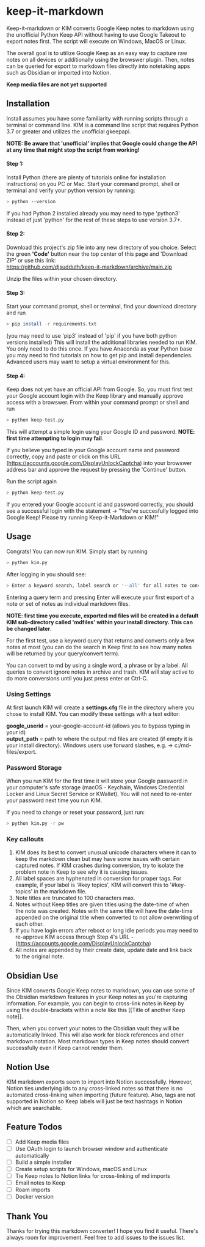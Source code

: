 # keep-it-markdown
Keep-it-markdown or KIM converts Google Keep notes to markdown using the unofficial Python Keep API without having to use Google Takeout to export notes first. The script will execute on Windows, MacOS or Linux.

The overall goal is to utilize Google Keep as an easy way to capture raw notes on all devices or additionally using the browswer plugin. Then, notes can be queried for export to markdown files directly into notetaking apps such as Obsidian or imported into Notion. 

**Keep media files are not yet supported**

## Installation
Install assumes you have some familiarity with running scripts through a terminal or command line. KIM is a command line script that requires Python 3.7 or greater and utilizes the unofficial gkeepapi. 

**NOTE: Be aware that 'unofficial' implies that Google could change the API at any time that might stop the script from working!**

#### Step 1: 
Install Python (there are plenty of tutorials online for installation instructions) on you PC or Mac. Start your command prompt, shell or terminal and verify your python version by running:
```bash
> python --version
```
If you had Python 2 installed already you may need to type 'python3' instead of just 'python' for the rest of these steps to use version 3.7+.

#### Step 2: 
Download this project's zip file into any new directory of you choice. Select the green **'Code'** button near the top center of this page and 'Download ZIP' or use this link:  
https://github.com/djsudduth/keep-it-markdown/archive/main.zip  

Unzip the files within your chosen directory.  

#### Step 3:
Start your command prompt, shell or terminal, find your download directory and run 
```bash
> pip install -r requirements.txt
```
(you may need to use 'pip3' instead of 'pip' if you have both python versions installed) This will install the additional libraries needed to run KIM. You only need to do this once. If you have Anaconda as your Python base you may need to find tutorials on how to get pip and install dependencies. Advanced users may want to setup a virtual environment for this.

#### Step 4: 
Keep does not yet have an official API from Google. So, you must first test your Google account login with the Keep library and manually approve access with a browswer. From within your command prompt or shell and run 
```bash
> python keep-test.py
```
This will attempt a simple login using your Google ID and password. **NOTE: first time attempting to login may fail**. 

If you believe you typed in your Google account name and password correctly, copy and paste or click on this URL (https://accounts.google.com/DisplayUnlockCaptcha) into your browswer address bar and approve the request by pressing the 'Continue' button.

Run the script again
```bash
> python keep-test.py
```
If you entered your Google account id and password correctly, you should see a successful login with the statement -> "You've succesfully logged into Google Keep! Please try running Keep-it-Markdown or KIM!"

## Usage
Congrats! You can now run KIM. Simply start by running 
```bash
> python kim.py
```
After logging in you should see:
```bash
> Enter a keyword search, label search or '--all' for all notes to convert to Markdown or just press Enter to exit:
```

Entering a query term and pressing Enter will execute your first export of a note or set of notes as individual markdown files.

**NOTE: first time you execute, exported md files will be created in a default KIM sub-directory called 'mdfiles' within your install directory. This can be changed later**. 

For the first test, use a keyword query that returns and converts only a few notes at most (you can do the search in Keep first to see how many notes will be returned by your query/convert term).

You can convert to md by using a single word, a phrase or by a label. All queries to convert ignore notes in archive and trash. KIM will stay active to do more conversions until you just press enter or Ctrl-C.

### Using Settings
At first launch KIM will create a **settings.cfg** file in the directory where you chose to install KIM. You can modify these settings with a text editor:

**google_userid** = your-google-account-id (allows you to bypass typing in your id)  
**output_path** = path to where the output md files are created (if empty it is your install directory). Windows users use forward slashes, e.g. -> c:/md-files/export.

### Password Storage
When you run KIM for the first time it will store your Google password in your computer's safe storage (macOS - Keychain, Windows Credential Locker and Linux Secret Service or KWallet). You will not need to re-enter your password next time you run KIM.

If you need to change or reset your password, just run:
```bash
> python kim.py -r pw
```

### Key callouts
1. KIM does its best to convert unusual unicode characters where it can to keep the markdown clean but may have some issues with certain captured notes. If KIM crashes during conversion, try to isolate the problem note in Keep to see why it is causing issues.
2. All label spaces are hyphenated in conversion for proper tags. For example, if your label is '#key topics', KIM will convert this to '#key-topics' in the markdown file.
3. Note titles are truncated to 100 characters max.
4. Notes without Keep titles are given titles using the date-time of when the note was created. Notes with the same title will have the date-time appended on the original title when converted to not allow overwriting of each other.
5. If you have login errors after reboot or long idle periods you may need to re-approve KIM access through Step 4's URL - (https://accounts.google.com/DisplayUnlockCaptcha)
6. All notes are appended by their create date, update date and link back to the original note.

## Obsidian Use
Since KIM converts Google Keep notes to markdown, you can use some of the Obsidian markdown features in your Keep notes as you're capturing information. For example, you can begin to cross-link notes in Keep by using the double-brackets within a note like this [[Title of another Keep note]]. 

Then, when you convert your notes to the Obsidian vault they will be automatically linked. This will also work for block references and other markdown notation. Most markdown types in Keep notes should convert successfully even if Keep cannot render them.

## Notion Use
KIM markdown exports seem to import into Notion successfully. However, Notion ties underlying ids to any cross-linked notes so that there is no automated cross-linking when importing (future feature). Also, tags are not supported in Notion so Keep labels will just be text hashtags in Notion which are searchable.


## Feature Todos
-[ ] Add Keep media files  
-[ ] Use OAuth login to launch browser window and authenticate automatically  
-[ ] Build a simple installer  
-[ ] Create setup scripts for Windows, macOS and Linux  
-[ ] Tie Keep notes to Notion links for cross-linking of md imports  
-[ ] Email notes to Keep   
-[ ] Roam imports  
-[ ] Docker version  

## Thank You
Thanks for trying this markdown converter! I hope you find it useful.
There's always room for improvement. Feel free to add issues to the issues list.